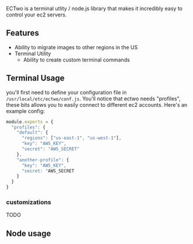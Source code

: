 ECTwo is a terminal utlity / node.js library that makes it incredibly easy to control your ec2 servers. 

## Features

- Ability to migrate images to other regions in the US
- Terminal Utility 
  - Ability to create custom terminal commands


## Terminal Usage

you'll first need to define your configuration file in `/usr/local/etc/ectwo/conf.js`. You'll notice that ectwo needs "profiles", these bits allows you to easily connect to different ec2 accounts. Here's an example config:

```javascript
module.exports = {
  "profiles": {
    "default": {
      "regions": ["us-east-1", "us-west-1"],
      "key": "AWS_KEY",
      "secret": "AWS_SECRET"
    },
    "another-profile": {
      "key": "AWS_KEY",
      "secret: "AWS_SECRET
    }
  }
}
```



### customizations

TODO


## Node usage